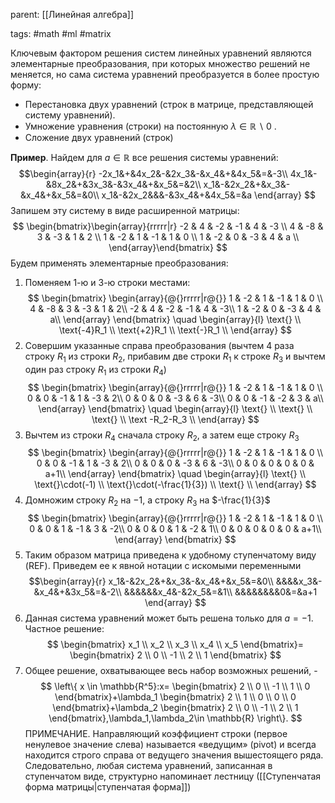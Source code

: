 parent: [[Линейная алгебра]]

tags: #math #ml #matrix 

Ключевым фактором решения систем линейных уравнений являются элементарные преобразования, при которых множество решений не меняется, но сама система уравнений преобразуется в более простую форму:

- Перестановка двух уравнений (строк в матрице, представляющей систему уравнений).
- Умножение уравнения (строки) на постоянную $\lambda\in\mathbb{R}\backslash {0}$ .
- Сложение двух уравнений (строк)

**Пример**. Найдем для $a\in\mathbb{R}$ все решения системы уравнений: 
$$\begin{array}{r}
-2x_1&+&4x_2&-&2x_3&-&x_4&+&4x_5&=&-3\\
4x_1&-&8x_2&+&3x_3&-&3x_4&+&x_5&=&2\\
x_1&-&2x_2&+&x_3&-&x_4&+&x_5&=&0\\
x_1&-&2x_2&&&-&3x_4&+&4x_5&=&a
\end{array}
$$
Запишем эту систему в виде расширенной матрицы: 
$$
\begin{bmatrix}\begin{array}{rrrrr|r} 
-2 & 4 & -2 & -1 & 4 & -3 \\ 
4 & -8 & 3 & -3 & 1 & 2 \\
1 & -2 & 1 & -1 & 1 & 0 \\ 
1 & -2 & 0 & -3 & 4 & a \\
\end{array}\end{bmatrix} 
$$
Будем применять элементарные преобразования:

1. Поменяем 1-ю и 3-ю строки местами:
$$
\begin{bmatrix} 
\begin{array}{@{}rrrrr|r@{}} 
1 & -2 & 1 & -1 & 1 & 0 \\ 
4 & -8 & 3 & -3 & 1 & 2\\ 
-2 & 4 & -2 & -1 & 4 & -3\\ 
1 & -2 & 0 & -3 & 4 & a\\ 
\end{array} 
\end{bmatrix} \quad 
\begin{array}{l} 
\text{} \\
\text{-4}R_1 \\
\text{+2}R_1 \\
\text{-}R_1 \\
\end{array}
$$
2. Совершим указанные справа преобразования (вычтем 4 раза строку $R_1$ из строки $R_2$, прибавим две строки $R_1$ к строке $R_3$ и вычтем один раз строку $R_1$ из строки $R_4$)
$$
\begin{bmatrix} 
\begin{array}{@{}rrrrr|r@{}} 
1 & -2 & 1 & -1 & 1 & 0 \\ 
0 & 0 & -1 & 1 & -3 & 2\\ 
0 & 0 & 0 & -3 & 6 & -3\\ 
0 & 0 & -1 & -2 & 3 & a\\ 
\end{array} 
\end{bmatrix} \quad 
\begin{array}{l} 
\text{} \\
\text{} \\
\text{} \\
\text -R_2-R_3 \\
\end{array}
$$
3. Вычтем из строки $R_4$ сначала строку $R_2$, а затем еще строку $R_3$ 
$$
\begin{bmatrix} 
\begin{array}{@{}rrrrr|r@{}} 
1 & -2 & 1 & -1 & 1 & 0 \\ 
0 & 0 & -1 & 1 & -3 & 2\\ 
0 & 0 & 0 & -3 & 6 & -3\\ 
0 & 0 & 0 & 0 & 0 & a+1\\ 
\end{array} 
\end{bmatrix} \quad 
\begin{array}{l} 
\text{} \\
\text{}\cdot(-1) \\
\text{}\cdot(-\frac{1}{3}) \\
\text{} \\
\end{array}
$$
4. Домножим строку $R_2$ на $-1$, а строку $R_3$ на $-\frac{1}{3}$
$$
\begin{bmatrix} 
\begin{array}{@{}rrrrr|r@{}} 
1 & -2 & 1 & -1 & 1 & 0 \\ 
0 & 0 & 1 & -1 & 3 & -2\\ 
0 & 0 & 0 & 1 & -2 & 1\\ 
0 & 0 & 0 & 0 & 0 & a+1\\ 
\end{array} 
\end{bmatrix} 
$$
5. Таким образом матрица приведена к удобному ступенчатому виду (REF). Приведем ее к явной нотации с искомыми переменными
$$\begin{array}{r}
x_1&-&2x_2&+&x_3&-&x_4&+&x_5&=&0\\
&&&&x_3&-&x_4&+&3x_5&=&-2\\
&&&&&&x_4&-&2x_5&=&1\\
&&&&&&&&0&=&a+1
\end{array}
$$
6. Данная система уравнений может быть решена только для $a=-1$. Частное решение:
$$
\begin{bmatrix}
x_1 \\
x_2 \\
x_3 \\
x_4 \\
x_5
\end{bmatrix}=
\begin{bmatrix}
2 \\
0 \\
-1 \\
2 \\
1
\end{bmatrix}
$$
7. Общее решение, охватывающее весь набор возможных решений, - 
$$
\left\{
x \in \mathbb{R^5}:x=
\begin{bmatrix}
2 \\
0 \\
-1 \\
1 \\
0
\end{bmatrix}+\lambda_1
\begin{bmatrix}
2 \\
1 \\
0 \\
0 \\
0
\end{bmatrix}+\lambda_2
\begin{bmatrix}
2 \\
0 \\
-1 \\
2 \\
1
\end{bmatrix},\lambda_1,\lambda_2\in \mathbb{R}
\right\}.
$$
ПРИМЕЧАНИЕ. Направляющий коэффициент строки (первое ненулевое значение слева) называется «ведущим» (pivot) и всегда находится строго справа от ведущего значения вышестоящего ряда. Следовательно, любая система уравнений, записанная в ступенчатом виде, структурно напоминает лестницу ([[Ступенчатая форма матрицы|ступенчатая форма]])

